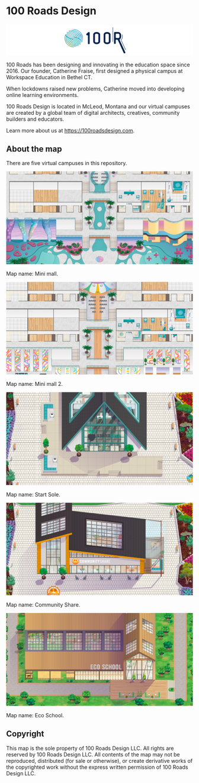 # 100 Roads Design

![100 Roads Design logo](100roadsdesign-logo.svg)

100 Roads has been designing and innovating in the education space since 2016. Our founder, Catherine Fraise, first designed a physical campus at Workspace Education in Bethel CT.

When lockdowns raised new problems, Catherine moved into developing online learning environments.

100 Roads Design is located in McLeod, Montana and our virtual campuses are created by a global team of digital architects, creatives, community builders and educators.

Learn more about us at https://100roadsdesign.com. 

## About the map

There are five virtual campuses in this repository.

![map](mini-mall-readme.png)

Map name: Mini mall.

![map](mini-mall-2-readme.png)

Map name: Mini mall 2.

![map](start-sole-readme.png)

Map name: Start Sole.

![map](community-share-readme.png)

Map name: Community Share.

![map](eco-school-readme.png)

Map name: Eco School.

## Copyright

This map is the sole property of 100 Roads Design LLC. All rights are reserved by 100 Roads Design LLC. All contents of the map may not be reproduced, distributed (for sale or otherwise), or create derivative works of the copyrighted work without the express written permission of 100 Roads Design LLC.